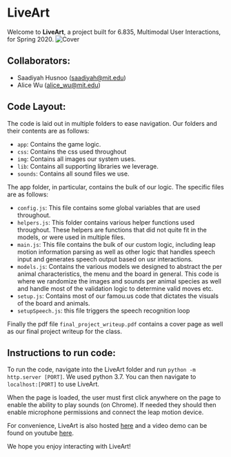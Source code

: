 # LiveArt

Welcome to **LiveArt**, a project built for 6.835, Multimodal User Interactions, for Spring 2020.
![Cover](img/LiveArt_Cover.png)

## Collaborators:
- Saadiyah Husnoo (saadiyah@mit.edu)
- Alice Wu (alice_wu@mit.edu)

## Code Layout:

The code is laid out in multiple folders to ease navigation. Our folders and their contents are as follows:
- `app`: Contains the game logic.
- `css`: Contains the css used throughout
- `img`: Contains all images our system uses.
- `lib`: Contains all supporting libraries we leverage.
- `sounds`: Contains all sound files we use.

The app folder, in particular, contains the bulk of our logic. The specific files are as follows:
- `config.js`: This file contains some global variables that are used throughout.
- `helpers.js`: This folder contains various helper functions used throughout. These helpers are functions that did not quite fit in the models, or were used in multiple files.
- `main.js`: This file contains the bulk of our custom logic, including leap motion information parsing as well as other logic that handles speech input and generates speech output based on usr interactions.
- `models.js`: Contains the various models we designed to abstract the per animal characteristics, the menu and the board in general. This code is where we randomize the images and sounds per animal species as well and handle most of the validation logic to determine valid moves etc.
- `setup.js`: Contains most of our famou.us code that dictates the visuals of the board and animals.
- `setupSpeech.js`: this file triggers the speech recognition loop

Finally the pdf file `final_project_writeup.pdf` contains a cover page as well as our final project writeup for the class.

## Instructions to run code:

To run the code, navigate into the LiveArt folder and run `python -m http.server [PORT]`. We used python 3.7. You can then navigate to `localhost:[PORT]` to use LiveArt.

When the page is loaded, the user must first click anywhere on the page to enable the ability to play sounds (on Chrome). If needed they should then enable microphone permissions and connect the leap motion device.

For convenience, LiveArt is also hosted [here](https://alice_wu.scripts.mit.edu/LiveArt) and a video demo can be found on youtube [here](https://www.youtube.com/watch?v=mRWDTj0sxaQ).

We hope you enjoy interacting with LiveArt!
